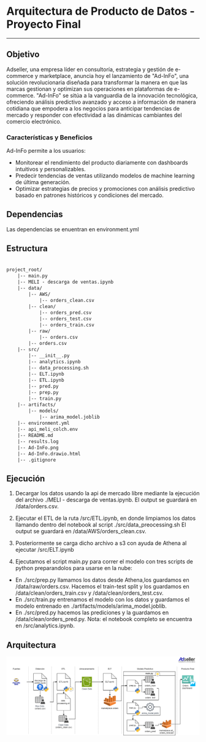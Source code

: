 # Arquitectura de Producto de Datos - Proyecto Final

--------------------------------

## Objetivo ##
Adseller, una empresa líder en consultoría, estrategia y gestión de e-commerce y marketplace, anuncia hoy el lanzamiento de "Ad-InFo", una solución revolucionaria diseñada para transformar la manera en que las marcas gestionan y optimizan sus operaciones en plataformas de e-commerce. "Ad-InFo" se sitúa a la vanguardia de la innovación tecnológica, ofreciendo análisis predictivo avanzado y acceso a información de manera cotidiana que empodera a los negocios para anticipar tendencias de mercado y responder con efectividad a las dinámicas cambiantes del comercio electrónico.

### Características y Beneficios ###
Ad-InFo permite a los usuarios:
- Monitorear el rendimiento del producto diariamente con dashboards intuitivos y personalizables.
- Predecir tendencias de ventas utilizando modelos de machine learning de última generación.
- Optimizar estrategias de precios y promociones con análisis predictivo basado en patrones históricos y condiciones del mercado.

## Dependencias ##
Las dependencias se enuentran en environment.yml

## Estructura ##

<pre><code>
project_root/
    |-- main.py
    |-- MELI - descarga de ventas.ipynb
    |-- data/
        |-- AWS/
            |-- orders_clean.csv
        |-- clean/
            |-- orders_pred.csv
            |-- orders_test.csv
            |-- orders_train.csv
        |-- raw/
            |-- orders.csv
        |-- orders.csv
    |-- src/
        |-- __init__.py
        |-- analytics.ipynb
        |-- data_processing.sh
        |-- ELT.ipynb
        |-- ETL.ipynb
        |-- pred.py
        |-- prep.py
        |-- train.py
    |-- artifacts/
        |-- models/
            |-- arima_model.joblib
    |-- environment.yml
    |-- api_meli_colch.env
    |-- README.md
    |-- results.log
    |-- Ad-InFo.png
    |-- Ad-InFo.drawio.html
    |-- .gitignore
</code></pre>

## Ejecución ##

1. Decargar los datos usando la api de mercado libre mediante la ejecución del archivo ./MELI - descarga de ventas.ipynb.
El output se guardará en /data/orders.csv.

2. Ejecutar el ETL de la ruta /src/ETL.ipynb, en donde limpiamos los datos llamando dentro del notebook al script ./src/data_preocessing.sh
El output se guardará en /data/AWS/orders_clean.csv.

3. Posteriormente se carga dicho archivo a s3 con ayuda de Athena al ejecutar /src/ELT.ipynb 

4. Ejecutamos el script main.py para correr el modelo con tres scripts de python preparandolos para usarse en la nube:
- En ./src/prep.py llamamos los datos desde Athena,los guardamos en /data/raw/orders.csv. Hacemos el train-test split y los guardamos en /data/clean/orders_train.csv y /data/clean/orders_test.csv.
- En ./src/train.py entrenamos el modelo con los datos y guardamos el modelo entrenado en ./artifacts/models/arima_model.joblib.
- En ./src/pred.py hacemos las prediciones y la guardamos en /data/clean/orders_pred.py.
Nota: el notebook completo se encuentra en /src/analytics.ipynb.

## Arquitectura ##
![Ad-Info](Ad-InFo.png)
